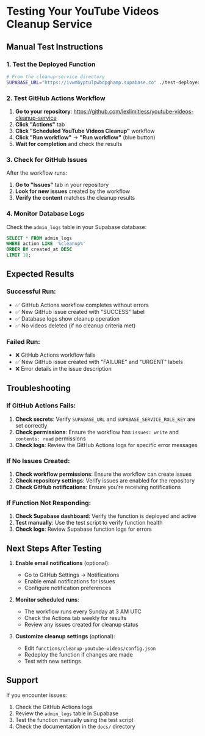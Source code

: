 # Testing Your YouTube Videos Cleanup Service

## Manual Test Instructions

### 1. Test the Deployed Function
```bash
# From the cleanup-service directory
SUPABASE_URL="https://ivwmbyptulpwbdpghamp.supabase.co" ./test-deployed.sh
```

### 2. Test GitHub Actions Workflow

1. **Go to your repository**: https://github.com/lexlimitless/youtube-videos-cleanup-service
2. **Click "Actions"** tab
3. **Click "Scheduled YouTube Videos Cleanup"** workflow
4. **Click "Run workflow"** → **"Run workflow"** (blue button)
5. **Wait for completion** and check the results

### 3. Check for GitHub Issues

After the workflow runs:
1. **Go to "Issues"** tab in your repository
2. **Look for new issues** created by the workflow
3. **Verify the content** matches the cleanup results

### 4. Monitor Database Logs

Check the `admin_logs` table in your Supabase database:
```sql
SELECT * FROM admin_logs 
WHERE action LIKE '%cleanup%' 
ORDER BY created_at DESC 
LIMIT 10;
```

## Expected Results

### Successful Run:
- ✅ GitHub Actions workflow completes without errors
- ✅ New GitHub issue created with "SUCCESS" label
- ✅ Database logs show cleanup operation
- ✅ No videos deleted (if no cleanup criteria met)

### Failed Run:
- ❌ GitHub Actions workflow fails
- ✅ New GitHub issue created with "FAILURE" and "URGENT" labels
- ❌ Error details in the issue description

## Troubleshooting

### If GitHub Actions Fails:
1. **Check secrets**: Verify `SUPABASE_URL` and `SUPABASE_SERVICE_ROLE_KEY` are set correctly
2. **Check permissions**: Ensure the workflow has `issues: write` and `contents: read` permissions
3. **Check logs**: Review the GitHub Actions logs for specific error messages

### If No Issues Created:
1. **Check workflow permissions**: Ensure the workflow can create issues
2. **Check repository settings**: Verify issues are enabled for the repository
3. **Check GitHub notifications**: Ensure you're receiving notifications

### If Function Not Responding:
1. **Check Supabase dashboard**: Verify the function is deployed and active
2. **Test manually**: Use the test script to verify function health
3. **Check logs**: Review Supabase function logs for errors

## Next Steps After Testing

1. **Enable email notifications** (optional):
   - Go to GitHub Settings → Notifications
   - Enable email notifications for issues
   - Configure notification preferences

2. **Monitor scheduled runs**:
   - The workflow runs every Sunday at 3 AM UTC
   - Check the Actions tab weekly for results
   - Review any issues created for cleanup status

3. **Customize cleanup settings** (optional):
   - Edit `functions/cleanup-youtube-videos/config.json`
   - Redeploy the function if changes are made
   - Test with new settings

## Support

If you encounter issues:
1. Check the GitHub Actions logs
2. Review the `admin_logs` table in Supabase
3. Test the function manually using the test script
4. Check the documentation in the `docs/` directory 